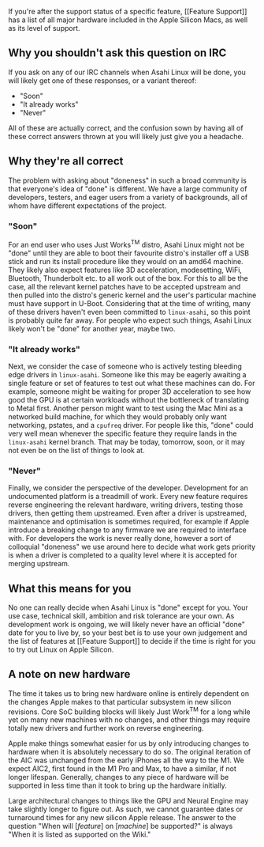 If you're after the support status of a specific feature, [[Feature Support]] has a list of all major hardware included in the Apple Silicon Macs, as well as its level of support.

## Why you shouldn't ask this question on IRC

If you ask on any of our IRC channels when Asahi Linux will be done, you will likely get one of these responses, or a variant thereof:
* "Soon"
* "It already works"
* "Never"

All of these are actually correct, and the confusion sown by having all of these correct answers thrown at you will likely just give you a headache.

## Why they're all correct
The problem with asking about "doneness" in such a broad community is that everyone's idea of "done" is different. We have a large community of developers, testers, and eager users from a variety of backgrounds, all of whom have different expectations of the project.


### "Soon"
For an end user who uses Just Works<sup>TM</sup> distro, Asahi Linux might not be "done" until they are able to boot their favourite distro's installer off a USB stick and run its install procedure like they would on an amd64 machine. They likely also expect features like 3D acceleration, modesetting, WiFi, Bluetooth, Thunderbolt etc. to all work out of the box. For this to all be the case, all the relevant kernel patches have to be accepted upstream and then pulled into the distro's generic kernel and the user's particular machine must have support in U-Boot. Considering that at the time of writing, many of these drivers haven't even been committed to `linux-asahi`, so this point is probably quite far away. For people who expect such things, Asahi Linux likely won't be "done" for another year, maybe two.


### "It already works"
Next, we consider the case of someone who is actively testing bleeding edge drivers in `linux-asahi`. Someone like this may be eagerly awaiting a single feature or set of features to test out what these machines can do. For example, someone might be waiting for proper 3D acceleration to see how good the GPU is at certain workloads without the bottleneck of translating to Metal first. Another person might want to test using the Mac Mini as a networked build machine, for which they would probably only want networking, pstates, and a `cpufreq` driver. For people like this, "done" could very well mean whenever the specific feature they require lands in the `linux-asahi` kernel branch. That may be today, tomorrow, soon, or it may not even be on the list of things to look at.


### "Never"
Finally, we consider the perspective of the developer. Development for an undocumented platform is a treadmill of work. Every new feature requires reverse engineering the relevant hardware, writing drivers, testing those drivers, then getting them upstreamed. Even after a driver is upstreamed, maintenance and optimisation is sometimes required, for example if Apple introduce a breaking change to any firmware we are required to interface with. For developers the work is never really done, however a sort of colloquial "doneness" we use around here to decide what work gets priority is when a driver is completed to a quality level where it is accepted for merging upstream.

## What this means for you
No one can really decide when Asahi Linux is "done" except for you. Your use case, technical skill, ambition and risk tolerance are your own. As development work is ongoing, we will likely never have an official "done" date for you to live by, so your best bet is to use your own judgement and the list of features at [[Feature Support]] to decide if the time is right for you to try out Linux on Apple Silicon.


## A note on new hardware
The time it takes us to bring new hardware online is entirely dependent on the changes Apple makes to that particular subsystem in new silicon revisions. Core SoC building blocks will likely Just Work<sup>TM</sup> for a long while yet on many new machines with no changes, and other things may require totally new drivers and further work on reverse engineering. 

Apple make things somewhat easier for us by only introducing changes to hardware when it is absolutely necessary to do so. The original iteration of the AIC was unchanged from the early iPhones all the way to the M1. We expect AIC2, first found in the M1 Pro and Max, to have a similar, if not longer lifespan. Generally, changes to any piece of hardware will be supported in less time than it took to bring up the hardware initially. 

Large architectural changes to things like the GPU and Neural Engine may take slightly longer to figure out. As such, we cannot guarantee dates or turnaround times for any new silicon Apple release. The answer to the question "When will [_feature_] on [_machine_] be supported?" is always "When it is listed as supported on the Wiki."